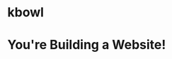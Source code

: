 # kbowl
<!DOCTYPE html>
<html>
<head>
	<title> Ollie Bike Sharing </title>
	<meta charset="utf-8"/>
	<link rel="stylesheet" type="text/css" href="main.css">
</head>
<body>
	<h1>You're Building a Website!</h1>
</body>
</html>

